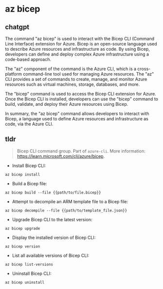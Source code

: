 # az bicep 
## chatgpt 
The command "az bicep" is used to interact with the Bicep CLI (Command Line Interface) extension for Azure. Bicep is an open-source language used to describe Azure resources and infrastructure as code. By using Bicep, developers can define and deploy complex Azure infrastructure using a code-based approach.

The "az" component of the command is the Azure CLI, which is a cross-platform command-line tool used for managing Azure resources. The "az" CLI provides a set of commands to create, manage, and monitor Azure resources such as virtual machines, storage, databases, and more.

The "bicep" command is used to access the Bicep CLI extension for Azure. Once the Bicep CLI is installed, developers can use the "bicep" command to build, validate, and deploy their Azure resources using Bicep.

In summary, the "az bicep" command allows developers to interact with Bicep, a language used to define Azure resources and infrastructure as code, via the Azure CLI. 

## tldr 
 
> Bicep CLI command group.
> Part of `azure-cli`.
> More information: <https://learn.microsoft.com/cli/azure/bicep>.

- Install Bicep CLI:

`az bicep install`

- Build a Bicep file:

`az bicep build --file {{path/to/file.bicep}}`

- Attempt to decompile an ARM template file to a Bicep file:

`az bicep decompile --file {{path/to/template_file.json}}`

- Upgrade Bicep CLI to the latest version:

`az bicep upgrade`

- Display the installed version of Bicep CLI:

`az bicep version`

- List all available versions of Bicep CLI:

`az bicep list-versions`

- Uninstall Bicep CLI:

`az bicep uninstall`
